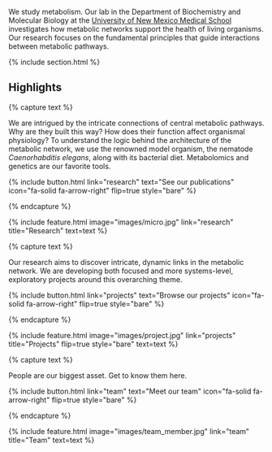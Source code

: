 ---
---

We study metabolism. Our lab in the Department of Biochemistry and Molecular Biology at the [University of New Mexico Medical School](https://hsc.unm.edu/research/) investigates how metabolic networks support the health of living organisms. Our research focuses on the fundamental principles that guide interactions between metabolic pathways.

{% include section.html %}

## Highlights

{% capture text %}

We are intrigued by the intricate connections of central metabolic pathways. Why are they built this way? How does their function affect organismal physiology? To understand the logic behind the architecture of the metabolic network, we use the renowned model organism, the nematode _Caenorhabditis elegans_, along with its bacterial diet. Metabolomics and genetics are our favorite tools.

{%
  include button.html
  link="research"
  text="See our publications"
  icon="fa-solid fa-arrow-right"
  flip=true
  style="bare"
%}

{% endcapture %}

{%
  include feature.html
  image="images/micro.jpg"
  link="research"
  title="Research"
  text=text
%}

{% capture text %}

Our research aims to discover intricate, dynamic links in the metabolic network. We are developing both focused and more systems-level, exploratory projects around this overarching theme. 

{%
  include button.html
  link="projects"
  text="Browse our projects"
  icon="fa-solid fa-arrow-right"
  flip=true
  style="bare"
%}

{% endcapture %}

{%
  include feature.html
  image="images/project.jpg"
  link="projects"
  title="Projects"
  flip=true
  style="bare"
  text=text
%}

{% capture text %}

People are our biggest asset. Get to know them here.

{%
  include button.html
  link="team"
  text="Meet our team"
  icon="fa-solid fa-arrow-right"
  flip=true
  style="bare"
%}

{% endcapture %}

{%
  include feature.html
  image="images/team_member.jpg"
  link="team"
  title="Team"
  text=text
%}
